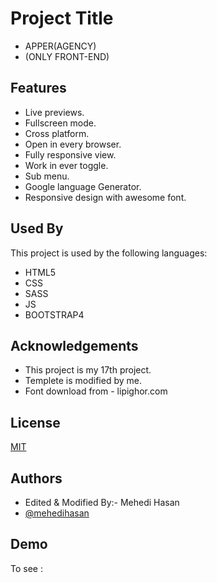 
# Project Title
- APPER(AGENCY)
- (ONLY FRONT-END)



## Features

- Live previews.
- Fullscreen mode.
- Cross platform.
- Open in every browser.
- Fully responsive view.
- Work in ever toggle. 
- Sub menu.
- Google language Generator.
- Responsive design with awesome font.


## Used By

This project is used by the following languages:

- HTML5
- CSS
- SASS
- JS 
- BOOTSTRAP4




## Acknowledgements

 - This project is my 17th project.
 - Templete is modified by me.
 - Font download from - lipighor.com
 

## License

[MIT](https://choosealicense.com/licenses/mit/)


## Authors

- Edited & Modified By:- Mehedi Hasan
- [@mehedihasan](https://www.github.com/mehedi-hasan-ugv)


## Demo

To see :
